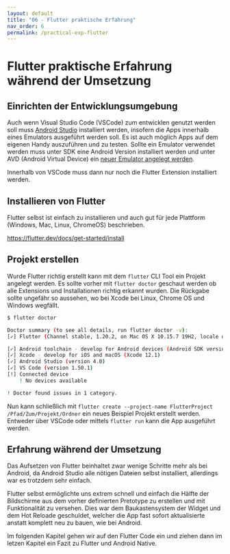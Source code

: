```yaml
---
layout: default
title: "06 - Flutter praktische Erfahrung" 
nav_order: 6
permalink: /practical-exp-flutter
---
```


# Flutter praktische Erfahrung während der Umsetzung

## Einrichten der Entwicklungsumgebung

Auch wenn Visual Studio Code (VSCode) zum entwicklen genutzt werden soll muss [Android Studio](https://developer.android.com/studio?gclid=CjwKCAiA-f78BRBbEiwATKRRBJ4Bq97NLtiLXUfZ_E4JoTfQAjIMsH6AWsRzuxRXrkcrzL-pYnKHhRoCm24QAvD_BwE&gclsrc=aw.ds) installiert werden, insofern die Apps innerhalb eines Emulators ausgeführt werden soll.
Es ist auch möglich Apps auf dem eigenen Handy auszuführen und zu testen.
Sollte ein Emulator verwendet werden muss unter SDK eine Android Version installiert werden und unter AVD (Android Virtual Device) ein [neuer Emulator angelegt werden](https://developer.android.com/studio/run/managing-avds).

Innerhalb von VSCode muss dann nur noch die Flutter Extension installiert werden.

## Installieren von Flutter

Flutter selbst ist einfach zu installieren und auch gut für jede Plattform (Windows, Mac, Linux, ChromeOS) beschrieben.

https://flutter.dev/docs/get-started/install

## Projekt erstellen

Wurde Flutter richtig erstellt kann mit dem `flutter` CLI Tool ein Projekt angelegt werden.
Es sollte vorher mit `flutter doctor` geschaut werden ob alle Extensions und Installationen richtig erkannt wurden. Die Rückgabe sollte ungefähr so aussehen, wo bei Xcode bei Linux, Chrome OS und Windows wegfällt.

```bash
$ flutter doctor

Doctor summary (to see all details, run flutter doctor -v):
[✓] Flutter (Channel stable, 1.20.2, on Mac OS X 10.15.7 19H2, locale de-DE)

[✓] Android toolchain - develop for Android devices (Android SDK version 29.0.3)
[✓] Xcode - develop for iOS and macOS (Xcode 12.1)
[✓] Android Studio (version 4.0)
[✓] VS Code (version 1.50.1)
[!] Connected device
    ! No devices available

! Doctor found issues in 1 category.
```

Nun kann schließlich mit `flutter create --project-name FlutterProject /Pfad/Zum/Projekt/Ordner` ein neues Beispiel Projekt erstellt werden.
Entweder über VSCode oder mittels `flutter run` kann die App ausgeführt werden.

## Erfahrung während der Umsetzung

Das Aufsetzen von Flutter beinhaltet zwar wenige Schritte mehr als bei Android, da Android Studio alle nötigen Dateien selbst installiert, allerdings war es trotzdem sehr einfach.

Flutter selbst ermöglichte uns extrem schnell und einfach die Hälfte der Bildschirme aus dem vorher definierten Pretotype zu erstellen und mit Funktionalität zu versehen.
Dies war dem Baukastensystem der Widget und dem Hot Reloade geschuldet, welcher die App fast sofort aktualisierte anstatt komplett neu zu bauen, wie bei Android.

Im folgenden Kapitel gehen wir auf den Flutter Code ein und ziehen dann im letzen Kapitel ein Fazit zu Flutter und Android Native.